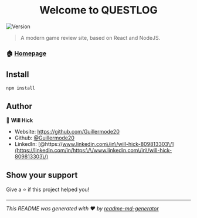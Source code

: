 <h1 align="center">Welcome to QUESTLOG</h1>
<p>
  <img alt="Version" src="https://img.shields.io/badge/version-0.1-blue.svg?cacheSeconds=2592000" />
</p>

> A modern game review site, based on React and NodeJS.

### 🏠 [Homepage](questlog.gg)

## Install

```sh
npm install
```

## Author

👤 **Will Hick**

* Website: https://github.com/Guillermode20
* Github: [@Guillermode20](https://github.com/Guillermode20)
* LinkedIn: [@https:\/\/www.linkedin.com\/in\/will-hick-809813303\/](https://linkedin.com/in/https:\/\/www.linkedin.com\/in\/will-hick-809813303\/)

## Show your support

Give a ⭐️ if this project helped you!

***
_This README was generated with ❤️ by [readme-md-generator](https://github.com/kefranabg/readme-md-generator)_
